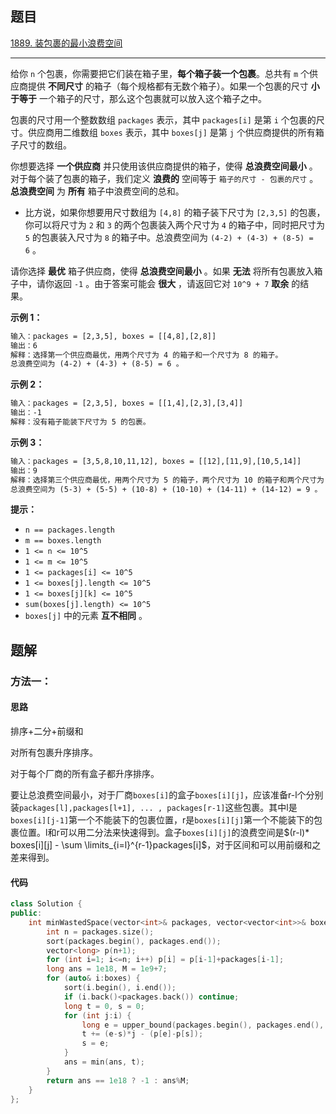 ## 题目

[1889. 装包裹的最小浪费空间](https://leetcode.cn/problems/minimum-space-wasted-from-packaging/)

---

给你 `n` 个包裹，你需要把它们装在箱子里，**每个箱子装一个包裹**。总共有 `m` 个供应商提供 **不同尺寸** 的箱子（每个规格都有无数个箱子）。如果一个包裹的尺寸 **小于等于** 一个箱子的尺寸，那么这个包裹就可以放入这个箱子之中。

包裹的尺寸用一个整数数组 `packages` 表示，其中 `packages[i]` 是第 `i` 个包裹的尺寸。供应商用二维数组 `boxes` 表示，其中 `boxes[j]` 是第 `j` 个供应商提供的所有箱子尺寸的数组。

你想要选择 **一个供应商** 并只使用该供应商提供的箱子，使得 **总浪费空间最小** 。对于每个装了包裹的箱子，我们定义 **浪费的** 空间等于 `箱子的尺寸 - 包裹的尺寸` 。**总浪费空间** 为 **所有** 箱子中浪费空间的总和。

-   比方说，如果你想要用尺寸数组为 `[4,8]` 的箱子装下尺寸为 `[2,3,5]` 的包裹，你可以将尺寸为 `2` 和 `3` 的两个包裹装入两个尺寸为 `4` 的箱子中，同时把尺寸为 `5` 的包裹装入尺寸为 `8` 的箱子中。总浪费空间为 `(4-2) + (4-3) + (8-5) = 6` 。

请你选择 **最优** 箱子供应商，使得 **总浪费空间最小** 。如果 **无法** 将所有包裹放入箱子中，请你返回 `-1` 。由于答案可能会 **很大** ，请返回它对 `10^9 + 7` **取余** 的结果。

  

**示例 1：**

```txt
输入：packages = [2,3,5], boxes = [[4,8],[2,8]]
输出：6
解释：选择第一个供应商最优，用两个尺寸为 4 的箱子和一个尺寸为 8 的箱子。
总浪费空间为 (4-2) + (4-3) + (8-5) = 6 。
```

**示例 2：**

```txt
输入：packages = [2,3,5], boxes = [[1,4],[2,3],[3,4]]
输出：-1
解释：没有箱子能装下尺寸为 5 的包裹。
```

**示例 3：**

```txt
输入：packages = [3,5,8,10,11,12], boxes = [[12],[11,9],[10,5,14]]
输出：9
解释：选择第三个供应商最优，用两个尺寸为 5 的箱子，两个尺寸为 10 的箱子和两个尺寸为 14 的箱子。
总浪费空间为 (5-3) + (5-5) + (10-8) + (10-10) + (14-11) + (14-12) = 9 。
```
  

**提示：**

-   `n == packages.length`
-   `m == boxes.length`
-   `1 <= n <= 10^5`
-   `1 <= m <= 10^5`
-   `1 <= packages[i] <= 10^5`
-   `1 <= boxes[j].length <= 10^5`
-   `1 <= boxes[j][k] <= 10^5`
-   `sum(boxes[j].length) <= 10^5`
-   `boxes[j]` 中的元素 **互不相同** 。

  

## 题解

### 方法一：

#### 思路

排序+二分+前缀和

对所有包裹升序排序。

对于每个厂商的所有盒子都升序排序。

要让总浪费空间最小，对于厂商`boxes[i]`的盒子`boxes[i][j]`，应该准备r-l个分别装`packages[l],packages[l+1], ... , packages[r-1]`这些包裹。其中l是`boxes[i][j-1]`第一个不能装下的包裹位置，r是`boxes[i][j]`第一个不能装下的包裹位置。l和r可以用二分法来快速得到。盒子`boxes[i][j]`的浪费空间是$(r-l)* boxes[i][j] - \sum \limits_{i=l}^{r-1}packages[i]$，对于区间和可以用前缀和之差来得到。

#### 代码

```cpp
class Solution {
public:
    int minWastedSpace(vector<int>& packages, vector<vector<int>>& boxes) {
        int n = packages.size();
        sort(packages.begin(), packages.end());
        vector<long> p(n+1);
        for (int i=1; i<=n; i++) p[i] = p[i-1]+packages[i-1];
        long ans = 1e18, M = 1e9+7;
        for (auto& i:boxes) {
            sort(i.begin(), i.end());
            if (i.back()<packages.back()) continue;
            long t = 0, s = 0;
            for (int j:i) {
                long e = upper_bound(packages.begin(), packages.end(), j)-packages.begin();
                t += (e-s)*j - (p[e]-p[s]);
                s = e;
            }
            ans = min(ans, t);
        }
        return ans == 1e18 ? -1 : ans%M;
    }
};
```

